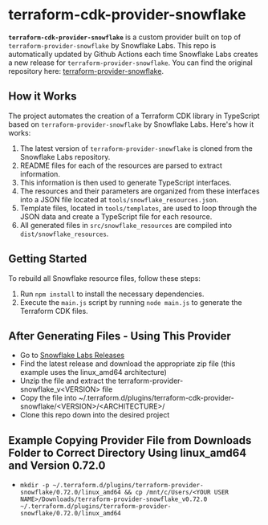 # terraform-cdk-provider-snowflake

**`terraform-cdk-provider-snowflake`** is a custom provider built on top of `terraform-provider-snowflake` by Snowflake Labs. This repo is automatically updated by Github Actions each time Snowflake Labs creates a new release for `terraform-provider-snowflake`. You can find the original repository here: [terraform-provider-snowflake](https://github.com/Snowflake-Labs/terraform-provider-snowflake).

## How it Works
The project automates the creation of a Terraform CDK library in TypeScript based on `terraform-provider-snowflake` by Snowflake Labs. Here's how it works:

1. The latest version of `terraform-provider-snowflake` is cloned from the Snowflake Labs repository.
2. README files for each of the resources are parsed to extract information.
3. This information is then used to generate TypeScript interfaces.
4. The resources and their parameters are organized from these interfaces into a JSON file located at `tools/snowflake_resources.json`.
5. Template files, located in `tools/templates`, are used to loop through the JSON data and create a TypeScript file for each resource.
6. All generated files in `src/snowflake_resources` are compiled into `dist/snowflake_resources`.

## Getting Started
To rebuild all Snowflake resource files, follow these steps:

1. Run `npm install` to install the necessary dependencies.
2. Execute the `main.js` script by running `node main.js` to generate the Terraform CDK files.

## After Generating Files - Using This Provider

- Go to [Snowflake Labs Releases](https://github.com/Snowflake-Labs/terraform-provider-snowflake/releases)
- Find the latest release and download the appropriate zip file (this example uses the linux_amd64 architecture)
- Unzip the file and extract the terraform-provider-snowflake_v&lt;VERSION&gt; file
- Copy the file into ~/.terraform.d/plugins/terraform-cdk-provider-snowflake/&lt;VERSION&gt;/&lt;ARCHITECTURE&gt;/
- Clone this repo down into the desired project

## Example Copying Provider File from Downloads Folder to Correct Directory Using linux_amd64 and Version 0.72.0 
 - `mkdir -p ~/.terraform.d/plugins/terraform-provider-snowflake/0.72.0/linux_amd64 && cp /mnt/c/Users/<YOUR USER NAME>/Downloads/terraform-provider-snowflake_v0.72.0 ~/.terraform.d/plugins/terraform-provider-snowflake/0.72.0/linux_amd64`
